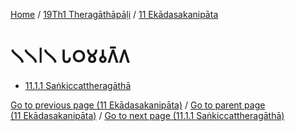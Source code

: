 
[Home](/) / [19Th1 Theragāthāpāḷi](/tipitaka/19Th1.md) / [11 Ekādasakanipāta](/tipitaka/19Th1/11.md)

# 𑁧𑁧𑁇𑁧 𑀧𑀞𑀫𑀯𑀕𑁆𑀕

* [11.1.1 Saṅkiccattheragāthā](/tipitaka/19Th1/11/11.1/11.1.1.md)

[Go to previous page (11 Ekādasakanipāta)](/tipitaka/19Th1/11.md) / [Go to parent page (11 Ekādasakanipāta)](/tipitaka/19Th1/11.md) / [Go to next page (11.1.1 Saṅkiccattheragāthā)](/tipitaka/19Th1/11/11.1/11.1.1.md)


